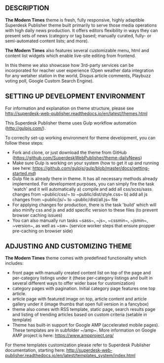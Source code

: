 DESCRIPTION
-----------

**The Modern Times** theme is fresh, fully responsive, highly adaptible Superdesk Publisher theme built primarily to serve those media operations with high daily news production. It offers editors flexibility in ways they can present sets of news (category or tag based; manually curated, fully- or semi-automated content lists; and more). 

**The Modern Times** also features several customizable menu, html and content list widgets which enable live-site editing from frontend.

In this theme we also showcase how 3rd-party services can be incorporated for reacher user experience (Open weather data integration for any wetaher station in the world, Disqus article comments, Playbuzz voting poll, Google Custom Search Engine).

SETTING UP DEVELOPMENT ENVIRONMENT
----------------------------------

For information and explanation on theme structure, please see http://superdesk-web-publisher.readthedocs.io/en/latest/themes.html 

This Superdesk Publisher theme uses Gulp workflow automation (http://gulpjs.com/). 

To correclty set-up working environment for theme development, you can follow these steps:

- Fork and clone, or just download the theme from GitHub (https://github.com/SuperdeskWebPublisher/theme-dailyNews)
- Make sure Gulp is working on your system (how to get it up and running see here: https://github.com/gulpjs/gulp/blob/master/docs/getting-started.md)
- Gulp file is already there in theme. It has all necessary methods already implemented. For development purposes, you can simply fire the task 'watch' and it will automatically a) compile and add all css/scss/sass changes from ~public/css/~ to ~public/dist/style.css~
b) add all js changes from ~public/js/~ to ~public/dist/all.js~ file
- For applying changes for production, there is the task 'build' which will also minify css and js and add specific version to these files (to prevent browser caching issues)
- You can also manually run tasks ~sass~, ~js~, ~cssmin~, ~jsmin~, ~version~, as well as ~sw~ (service worker steps that ensure propper pre-caching on browser side)

ADJUSTING AND CUSTOMIZING THEME
-------------------------------
**The Modern Times** theme comes with predefined functionality which includes:
- front page with manually created content list on top of the page and per-category listings under it (these per-category listings and built in several different ways to offer wider base for customization)
- category pages with pagination. Initial category page features one top article.
- article page with featured image on top, article content and article gallery under it (image thumbs that open full version in a fancybox)
- theme also comes with RSS template, static page, search results page and listing of trending articles based on custom criteria (setable in template)
- Theme has built-in support for Google AMP (accelerated mobile pages). These templates are in subfolder ~/amp~. More information on Google AMP project is here: https://www.ampproject.org/

For theme templates customization please refer to Superdesk Publisher documentation, starting here: http://superdesk-web-publisher.readthedocs.io/en/latest/templates_system/index.html
